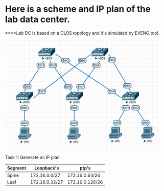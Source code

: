 # Here is a scheme and IP plan of the lab data center.

****Lab DC is based on a CLOS topology and it's simulated by EVENG tool.

![clos_topology.png](assets/clos_topology.png?t=1687552905264)

Task 1: Generate an IP plan


| Segment | Loopback's     | ptp's           |
| ------- | -------------- | --------------- |
| Spine   | 172.16.0.0/27  | 172.16.0.64/26  |
| Leaf    | 172.16.0.32/27 | 172.16.0.128/26 |
